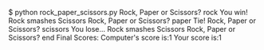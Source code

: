 $ python rock_paper_scissors.py
Rock, Paper or Scissors? rock
You win! Rock smashes Scissors
Rock, Paper or Scissors? paper
Tie!
Rock, Paper or Scissors? scissors
You lose... Rock smashes Scissors
Rock, Paper or Scissors? end
Final Scores:
Computer's score is:1
Your score is:1
